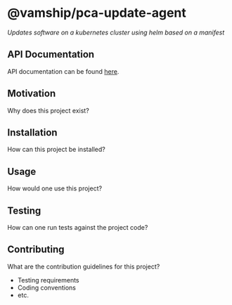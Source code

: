 # @vamship/pca-update-agent

_Updates software on a kubernetes cluster using helm based on a manifest_

## API Documentation

API documentation can be found [here](https://vamship.github.io/pca-update-agent).

## Motivation

Why does this project exist?

## Installation

How can this project be installed?

## Usage

How would one use this project?

## Testing

How can one run tests against the project code?

## Contributing

What are the contribution guidelines for this project?

-   Testing requirements
-   Coding conventions
-   etc.
